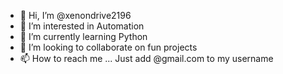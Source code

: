 - 👋 Hi, I’m @xenondrive2196
- 👀 I’m interested in Automation 
- 🌱 I’m currently learning Python 
- 💞️ I’m looking to collaborate on fun projects 
- 📫 How to reach me ...  Just add @gmail.com to my username 

<!---
xenondrive2196/xenondrive2196 is a ✨ special ✨ repository because its `README.md` (this file) appears on your GitHub profile.
You can click the Preview link to take a look at your changes.
--->
